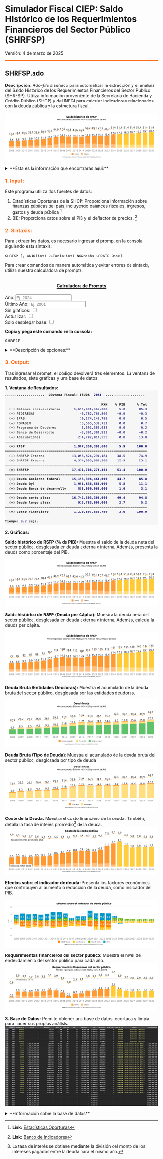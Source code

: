 # Simulador Fiscal CIEP: Saldo Histórico de los Requerimientos Financieros del Sector Público (SHRFSP)

Versión: 4 de marzo de 2025

<hr style="border: none; height: 2px; background-color: #ff7020;">

## SHRFSP.ado

**Descripción:** *Ado-file* diseñado para automatizar la extracción y el análisis del Saldo Histórico de los Requerimientos Financieros del Sector Público (SHRFSP). Utiliza información proveniente de la Secretaría de Hacienda y Crédito Público (SHCP) y del INEGI para calcular indicadores relacionados con la deuda pública y la estructura fiscal. 

![Imagen2](images/SHRSFP/1.SaldoHistorico_RSFP.png)

<details>
  <summary>**Esta es la información que encontrarás aquí:**</summary>
  ---
  **1. Indicadores anuales sobre deuda**
  
  - Balance presupuestario.
  - Balance de proyectos fuera del presupuesto: PIDIGERAS, IPAB, FONADIN, Programa de Deudores, Banca de Desarrollo y Adecuaciones.
 
 
</details>
  

<h3 style="color: #ff7020;">1. Input:</h3>

Este programa utiliza dos fuentes de datos:

1. Estadísticas Oportunas de la SHCP: Proporciona información sobre finanzas públicas del país, incluyendo balances fiscales, ingresos, gastos y deuda pública [^1]
2. BIE:  Proporciona datos sobre el PIB y el deflactor de precios. [^2]

<h3 style="color: #ff7020;">2. Sintaxis:</h3>

Para extraer los datos, es necesario ingresar el prompt en la consola siguiendo esta sintaxis:

`SHRFSP [, ANIO(int) ULTanio(int) NOGraphs UPDATE Base]`


Para crear comandos de manera automática y evitar errores de sintaxis, utiliza nuestra calculadora de prompts.


<div style="text-align: center;">
    <h4 style="border-bottom: 2px solid black; display: inline-block;">Calculadora de Prompts</h4>
</div>


<div>
  <label for="anioVp">Año:</label>
  <input 
    type="number" 
    id="anioVp" 
    placeholder="Ej. 2024" 
    oninput="actualizarComando()">
</div>
<div>
  <label for="ultAnio">Último Año:</label>
  <input type="number" id="ultAnio" placeholder="Ej. 2001" oninput="actualizarComando()">
</div>
<div>
  <label for="noGraphs">Sin gráficos:</label>
  <input type="checkbox" id="noGraphs" onchange="actualizarComando()">
</div>
<div>
  <label for="update">Actualizar:</label>
  <input type="checkbox" id="update" onchange="actualizarComando()">
</div>
<div>
  <label for="base">Solo desplegar base:</label>
  <input type="checkbox" id="base" onchange="actualizarComando()">
</div>


<p><strong>Copia y pega este comando en la consola:</strong></p>
<pre id="codigoComando">SHRFSP</pre>

<script>
  function actualizarComando() {
    // Obtiene los valores de cada campo
    var anioVp       = document.getElementById("anioVp").value;
    var noGraphs     = document.getElementById("noGraphs").checked;
    var update       = document.getElementById("update").checked;
    var base         = document.getElementById("base").checked;
    var ultAnio      = document.getElementById("ultAnio").value;
    
    // Comando base
    var comando = "SHRFSP";
    
    // Construye las opciones adicionales
    var opciones = "";
    if (anioVp)       { opciones += " anio(" + anioVp + ")"; }
    if (noGraphs)     { opciones += " nographs"; }
    if (update)       { opciones += " update"; }
    if (base)         { opciones += " base"; }
    if (ultAnio)      { opciones += " ultanio(" + ultAnio + ")"; }
    
    // Agrega las opciones al comando si existen
    if (opciones.trim() !== "") {
      comando += "," + opciones;
    }
    
    // Actualiza el contenido del <pre> con el comando final
    document.getElementById("codigoComando").textContent = comando;
  }
</script>

<details>
  <summary>**Descripción de opciones:**</summary>
  
 - **Año (anio):** Cambia el año de referencia. Tiene que ser un número entre 1993 y el año actual, que es el valor default.

- **Último año (ultanio)**: Especifica el último año de referencia para la gráfica. Debe ser anterior al año base y estar dentro del rango de 1993 hasta el año actual. El valor predeterminado es 2001.

- **Sin Gráfico (nographs)**: Evita la generación de gráficas.

- **Actualizar Base (update)**: Corre un *do.file* para obtener los datos más recientes del SHCP y el INEGI. 

- **Solo Base (base)**:  Permite descargar únicamente la base de datos sin aplicar cálculos adicionales.
  
</details>



<h3 style="color: #ff7020;">3. Output:</h3>

Tras ingresar el prompt, el código devolverá tres elementos. La ventana de resultados, siete gráficas y una base de datos. 

**1. Ventana de Resultados:** 
![Imagen1](images/SHRSFP/VentanaDeResultados.png)
  
**2. Gráficas:** 

**Saldo histórico de RSFP (% de PIB):** Muestra el saldo de la deuda neta del sector público, desglosada en deuda externa e interna. Además, presenta la deuda como porcentaje del PIB.

![Imagen2](images/SHRSFP/1.SaldoHistorico_RSFP.png)

**Saldo histórico de RSFP (Deuda per Cápita):** Muestra la deuda neta del sector público, desglosada en deuda externa e interna. Además, calcula la deuda per cápita.

![Imagen3](images/SHRSFP/2.SaldoHistorico_RSFP.png)

**Deuda Bruta (Entidades Deudoras):** Muestra el acumulado de la deuda bruta del sector público, desglosada por las entidades deudoras.

![Imagen4](images/SHRSFP/3.DeudaBruta-oye.png)

**Deuda Bruta (Tipo de Deuda):** Muestra el acumulado de la deuda bruta del sector público, desglosada por tipo de deuda
![Imagen5](images/SHRSFP/4.DeudaBruta-shrsfp.png)

**Costo de la Deuda:** Muestra el costo financiero de la deuda. También, detalla la tasa de interés promedio[^3] de la deuda. 
![Imagen6](images/SHRSFP/5.CostoDeLaDeuda.png)

**Efectos sobre el indicador de deuda:** Presenta los factores económicos que contribuyen al aumento o reducción de la deuda, como indicador del PIB.

![Imagen7](images/SHRSFP/6.EfectosDeuda.png)

**Requerimientos financieros del sector público:** Muestra el nivel de endeudamiento del sector público para cada año. 
![Imagen8](images/SHRSFP/7.RFSP.png)

**3. Base de Datos:** Permite obtener una base de datos recortada y limpia para hacer sus propios análisis.
![Imagen9](images/SHRSFP/8.BaseDeDatos.png)

<details>
  <summary>**Información sobre la base de datos**</summary>
  
 1. Información sobre los valores: Todos los montos en la base de datos son en valor nominal, salvo que se indique lo contrario. La información de las cifras proviene directamente de fuentes públicas.
 2. En el caso de que selecciones la opción 
`solo base`, el programa te devolverá una base de datos sin ningún tipo de procesamiento. Se desplegará exactamente igual que en fuentes públicas. Consideramos que esta es una buena opción si quieres empezar tus análisis desde cero. 

</details>

[^1]: **Link:** [Estadísticas Oportunas](http://presto.hacienda.gob.mx/EstoporLayout/estadisticas.jsp) 

[^2]: **Link:** [Banco de Indicadores](https://www.inegi.org.mx/app/indicadores/) 

[^3]: La tasa de interés se obtiene mediante la división del monto de los intereses pagados entre la deuda para el mismo año.
